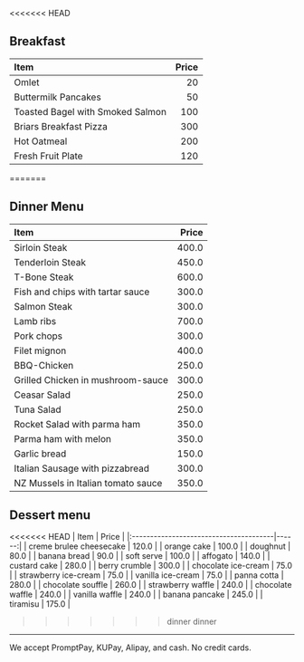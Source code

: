 <<<<<<< HEAD
## Breakfast

| Item                                   | Price |
|:---------------------------------------|------:|
| Omlet |  20  |
| Buttermilk Pancakes | 50 |
| Toasted Bagel with Smoked Salmon | 100 |
| Briars Breakfast Pizza |  300  |
| Hot Oatmeal |  200 |
| Fresh Fruit Plate |  120  |
=======

## Dinner Menu

| Item                               | Price |
| :--------------------------------- | ----: |
| Sirloin Steak                      | 400.0 |
| Tenderloin Steak                   | 450.0 |
| T-Bone Steak                       | 600.0 |
| Fish and chips with tartar sauce   | 300.0 |
| Salmon Steak                       | 300.0 |
| Lamb ribs                          | 700.0 |
| Pork chops                         | 300.0 |
| Filet mignon                       | 400.0 |
| BBQ-Chicken                        | 250.0 |
| Grilled Chicken in mushroom-sauce  | 300.0 |
| Ceasar Salad                       | 250.0 |
| Tuna Salad                         | 250.0 |
| Rocket Salad with parma ham        | 350.0 |
| Parma ham with melon               | 350.0 |
| Garlic bread                       | 150.0 |
| Italian Sausage with pizzabread    | 300.0 |
| NZ Mussels in Italian tomato sauce | 350.0 |



## Dessert menu

<<<<<<< HEAD
| Item                                   | Price |
|:---------------------------------------|------:|
| creme brulee cheesecake                | 120.0 |
| orange cake                            | 100.0 |
| doughnut                               |  80.0 |
| banana bread                           |  90.0 |
| soft serve                             | 100.0 |
| affogato                               | 140.0 |
| custard cake                           | 280.0 |
| berry crumble                          | 300.0 |
| chocolate ice-cream                    | 75.0  |
| strawberry ice-cream                   | 75.0  |
| vanilla ice-cream                      | 75.0  |
| panna cotta                            | 280.0 |
| chocolate souffle                      | 260.0 |
| strawberry waffle                      | 240.0 |
| chocolate waffle                       | 240.0 |
| vanilla waffle                         | 240.0 |
| banana pancake                         | 245.0 |
| tiramisu                               | 175.0 |

>>>>>>> dinner
>>>>>>> dinner


---

We accept PromptPay, KUPay, Alipay, and cash. No credit cards.
